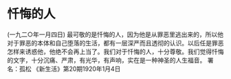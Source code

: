# 忏悔的人
(一九二○年一月四日)
最可敬的是忏悔的人，因为他是从罪恶里逃出来的，所以他对于罪恶的本体和自己堕落的生活，都有一层深严而且透彻的认识。以后任是罪恶怎样来诱惑他，他绝不会再上当了。我们对于忏悔的人，十分尊敬。我们觉得忏悔的文字，十分沉痛、严肃，有光华，有声响，实在是一种神圣的人生福音。
署名：孤松
《新生活》第20期1920年1月4日
